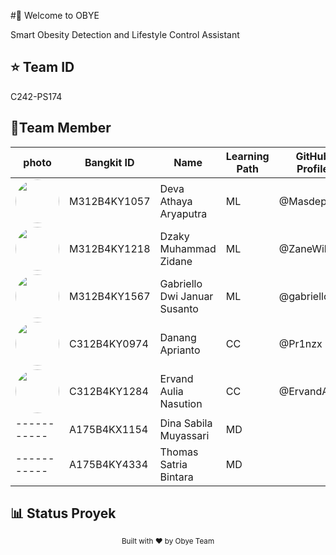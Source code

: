 #👋 Welcome to OBYE

Smart Obesity Detection and Lifestyle Control Assistant

## ⭐️ Team ID

C242-PS174


## 👥Team Member

photo| Bangkit ID  | Name                            | Learning Path | GitHub Profile                                          |
| ----------- | ----------- | ------------------------------- | ------------- | --------------------------------- |
| <img src="https://github.com/Masdeppp.png" width="70" style="border-radius:50%"> | M312B4KY1057 | Deva Athaya Aryaputra          | ML            | @Masdeppp             |
| <img src="https://github.com/ZaneWibs.png" width="70" style="border-radius:50%">  | M312B4KY1218 | Dzaky Muhammad Zidane          | ML            | @ZaneWibs |
|  <img src="https://github.com/gabriellodwi.png" width="70" style="border-radius:50%">  | M312B4KY1567 | Gabriello Dwi Januar Susanto   | ML            | @gabriellodwi            |
|  <img src="https://github.com/Pr1nzx.png" width="70" style="border-radius:50%">  | C312B4KY0974 | Danang Aprianto                | CC            | @Pr1nzx               |
|  <img src="https://github.com/ErvandAulia.png" width="70" style="border-radius:50%">  | C312B4KY1284 | Ervand Aulia Nasution          | CC            | @ErvandAulia          |
| ----------- | A175B4KX1154  | Dina Sabila Muyassari         | MD            |    |
| ----------- | A175B4KY4334  | Thomas Satria Bintara         | MD            |    |


## 📊 Status Proyek



<div align="center">
  <sub>Built with ❤️ by Obye Team</sub>
</div>